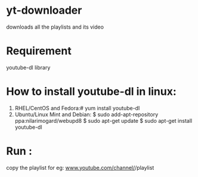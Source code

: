 # yt-downloader
downloads all the playlists and its video


# Requirement
youtube-dl library

# How to install youtube-dl in linux:
1. RHEL/CentOS and Fedora:# yum install youtube-dl
2. Ubuntu/Linux Mint and Debian:
   $ sudo add-apt-repository ppa:nilarimogard/webupd8
   $ sudo apt-get update
   $ sudo apt-get install youtube-dl
   
# Run :
  copy the playlist for eg: www.youtube.com/channel/<channelid>/playlist
